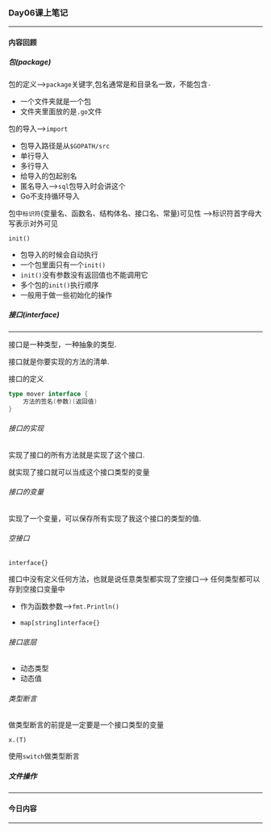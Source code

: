 ### Day06课上笔记

------



#### 内容回顾

##### 包(package)

包的定义-->`package`关键字,包名通常是和目录名一致，不能包含`-`

- 一个文件夹就是一个包
- 文件夹里面放的是`.go`文件

包的导入-->`import`

- 包导入路径是从`$GOPATH/src`
- 单行导入
- 多行导入
- 给导入的包起别名
- 匿名导入-->`sql`包导入时会讲这个
- Go不支持循环导入

包中`标识符`(变量名、函数名、结构体名、接口名、常量)可见性 -->标识符首字母大写表示对外可见

`init()`

- 包导入的时候会自动执行
- 一个包里面只有一个`init()`
- `init()`没有参数没有返回值也不能调用它
- 多个包的`init()`执行顺序
- 一般用于做一些初始化的操作

##### 接口(interface)

------

接口是一种类型，一种抽象的类型.

接口就是你要实现的方法的清单.

接口的定义

```go
type mover interface {
    方法的签名(参数)(返回值)
}
```

###### 接口的实现

实现了接口的所有方法就是实现了这个接口.

就实现了接口就可以当成这个接口类型的变量

###### 接口的变量

实现了一个变量，可以保存所有实现了我这个接口的类型的值.

###### 空接口

`interface{}`

接口中没有定义任何方法，也就是说任意类型都实现了空接口--> 任何类型都可以存到空接口变量中

- 作为函数参数-->`fmt.Println()`

- `map[string]interface{}`

###### 接口底层

- 动态类型
- 动态值

###### 类型断言

做类型断言的前提是一定要是一个接口类型的变量

`x.(T)`

使用`switch`做类型断言







##### 文件操作

------

#### 今日内容

------

